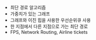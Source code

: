 - 최단 경로 알고리즘
- 가중치가 있는 그래프
- 그래프와 이진 힙을 사용한 우선순위큐 사용
- 한 지점에서 다른 지점으로 가는 최단 경로
- FPS, Network Routing, Airline tickets

